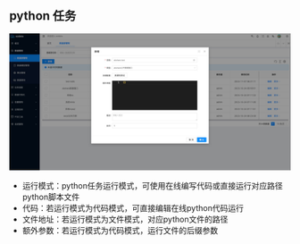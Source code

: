 python 任务
----

![输入图片说明](https://raw.githubusercontent.com/xuwei95/ezdata_press/master/images/datasource_akshare.png?raw=true "在这里输入图片标题")

- 运行模式：python任务运行模式，可使用在线编写代码或直接运行对应路径python脚本文件
- 代码：若运行模式为代码模式，可直接编辑在线python代码运行
- 文件地址：若运行模式为文件模式，对应python文件的路径
- 额外参数：若运行模式为代码模式，运行文件的后缀参数
